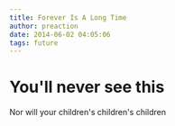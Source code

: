 ```yaml
---
title: Forever Is A Long Time
author: preaction
date: 2014-06-02 04:05:06
tags: future
---
```

# You'll never see this

Nor will your children's children's children
